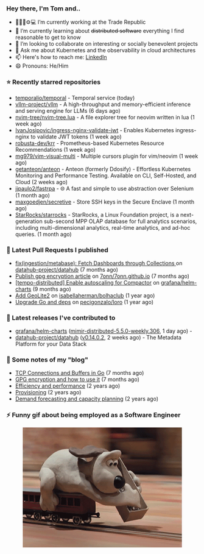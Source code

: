 ### Hey there, I'm Tom and..

- 🔭👨‍💻⚙💻 I’m currently working at the Trade Republic
- 🌱 I’m currently learning about ~~distributed software~~ everything I find reasonable to get to know
- 👯 I’m looking to collaborate on interesting or socially benevolent projects
- 💬 Ask me about Kubernetes and the observability in cloud architectures
- 📫 Here's how to reach me: [LinkedIn](https://www.linkedin.com/in/7onn)
- 😄 Pronouns: He/Him

### ⭐ Recently starred repositories

- [temporalio/temporal](https://github.com/temporalio/temporal) - Temporal service (today)
- [vllm-project/vllm](https://github.com/vllm-project/vllm) - A high-throughput and memory-efficient inference and serving engine for LLMs (6 days ago)
- [nvim-tree/nvim-tree.lua](https://github.com/nvim-tree/nvim-tree.lua) - A file explorer tree for neovim written in lua (1 week ago)
- [IvanJosipovic/ingress-nginx-validate-jwt](https://github.com/IvanJosipovic/ingress-nginx-validate-jwt) - Enables Kubernetes ingress-nginx to validate JWT tokens (1 week ago)
- [robusta-dev/krr](https://github.com/robusta-dev/krr) - Prometheus-based Kubernetes Resource Recommendations (1 week ago)
- [mg979/vim-visual-multi](https://github.com/mg979/vim-visual-multi) - Multiple cursors plugin for vim/neovim (1 week ago)
- [getanteon/anteon](https://github.com/getanteon/anteon) - Anteon (formerly Ddosify) - Effortless Kubernetes Monitoring and Performance Testing. Available on CLI, Self-Hosted, and Cloud (2 weeks ago)
- [jjpaulo2/fastrpa](https://github.com/jjpaulo2/fastrpa) - 🌐 A fast and simple to use abstraction over Selenium (1 month ago)
- [maxgoedjen/secretive](https://github.com/maxgoedjen/secretive) - Store SSH keys in the Secure Enclave (1 month ago)
- [StarRocks/starrocks](https://github.com/StarRocks/starrocks) - StarRocks, a Linux Foundation project, is a next-generation sub-second MPP OLAP database for full analytics scenarios, including multi-dimensional analytics, real-time analytics, and ad-hoc queries.   (1 month ago)

### 🔨 Latest Pull Requests I published

- [fix(ingestion/metabase): Fetch Dashboards through Collections ](https://github.com/datahub-project/datahub/pull/9631) on [datahub-project/datahub](https://github.com/datahub-project/datahub) (7 months ago)
- [Publish gpg encryption article](https://github.com/7onn/7onn.github.io/pull/1) on [7onn/7onn.github.io](https://github.com/7onn/7onn.github.io) (7 months ago)
- [[tempo-distributed] Enable autoscaling for Compactor](https://github.com/grafana/helm-charts/pull/2817) on [grafana/helm-charts](https://github.com/grafana/helm-charts) (9 months ago)
- [Add GeoLite2](https://github.com/isabellaherman/bolhaclub/pull/3) on [isabellaherman/bolhaclub](https://github.com/isabellaherman/bolhaclub) (1 year ago)
- [Upgrade Go and deps](https://github.com/pecigonzalo/loro/pull/92) on [pecigonzalo/loro](https://github.com/pecigonzalo/loro) (1 year ago)

### 🔭 Latest releases I've contributed to

- [grafana/helm-charts](https://github.com/grafana/helm-charts) ([mimir-distributed-5.5.0-weekly.306](https://github.com/grafana/helm-charts/releases/tag/mimir-distributed-5.5.0-weekly.306), 1 day ago) - 
- [datahub-project/datahub](https://github.com/datahub-project/datahub) ([v0.14.0.2](https://github.com/datahub-project/datahub/releases/tag/v0.14.0.2), 2 weeks ago) - The Metadata Platform for your Data Stack

### 📝 Some notes of my "blog"

- [TCP Connections and Buffers in Go](https://www.7onn.dev/post/tcp-connections-and-buffers-in-go/) (7 months ago)
- [GPG encryption and how to use it](https://www.7onn.dev/post/gpg-encryption/) (7 months ago)
- [Efficiency and performance](https://www.7onn.dev/post/efficiency-and-performance/) (2 years ago)
- [Provisioning](https://www.7onn.dev/post/provisioning/) (2 years ago)
- [Demand forecasting and capacity planning](https://www.7onn.dev/post/demand-forecasting-and-capacity-planning/) (2 years ago)

### ⚡ Funny gif about being employed as a Software Engineer
<p align="center">
  <img alt="building the path" src="./giphy.gif" />
</p>
